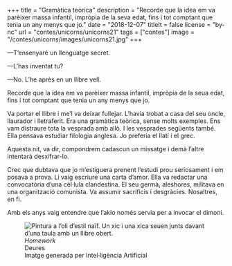 +++
title = "Gramàtica teòrica"
description = "Recorde que la idea em va parèixer massa infantil, impròpia de la seva edat, fins i tot comptant que tenia un any menys que jo."
date = "2018-12-07"
titleIt = false
license = "by-nc"
url = "contes/unicorns/unicorns21"
tags = ["contes"]
image = "/contes/unicorns/images/unicorns21.jpg"
+++

—T’ensenyaré un llenguatge secret.

—L’has inventat tu?

—No. L’he après en un llibre vell.

Recorde que la idea em va parèixer massa infantil, impròpia de la seua edat, fins i tot comptant que tenia un any menys que jo.

Va portar el llibre i me’l va deixar fullejar. L’havia trobat a casa del seu oncle, llaurador i lletraferit. Era una gramàtica teòrica, sense molts exemples. Ens vam distraure tota la vesprada amb allò. I les vesprades següents també. Ella pensava estudiar filologia anglesa. Jo preferia el llatí i el grec.

Aquesta nit, va dir, compondrem cadascun un missatge i demà l’altre intentarà desxifrar-lo.

Crec que dubtava que jo m’estiguera prenent l’estudi prou seriosament i em posava a prova. Li vaig escriure una carta d’amor. Ella va redactar una convocatòria d’una cèl·lula clandestina. El seu germà, aleshores, militava en una organització comunista. Va assumir sacrificis i desgràcies. Nosaltres, en fi.

Amb els anys vaig entendre que l’aklo només servia per a invocar el dimoni.

<figure class="illustration"><img src="/contes/unicorns/images/unicorns21.jpg" alt="Pintura a l’oli d’estil naïf. Un xic i una xica seuen junts davant d’una taula amb un llibre obert."><figcaption><em>Homework</em><br>Deures<br><span class="ai-disclaimer">Imatge generada per Intel·ligència Artificial</span></figcaption></figure>

